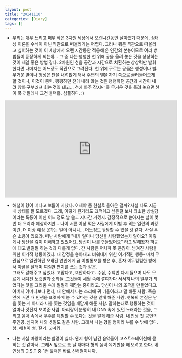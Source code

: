 ```yaml
---
layout: post
title: "20141110"
categories: [Diary]
tags: []
---
```


+ 우리는 매우 느리고 매우 작은 3차원 세상에서 오랜시간동안 살아왔기 때문에, 상대성 이론을 수식이 아닌 직관으로 떠올리기는 어렵다. 그러나 뭐든 직관으로 떠올리고 싶어하는 것이 이 세상에서 오랜 시간동안 적응해 온 인간의 본능이므로 여러 방법들이 등장하게 되는데... 그 중 나는 팽팽한 천 위에 공을 올려 놓은 것을 상상하는 것이 제일 좋은 방법 같다. 2차원인 천을 공간과 시간으로 치환하는 상상력만 발휘한다면 나머지는 어느정도 직관으로 그려진다. 천 위에 구르는 공들은 행성이나 별. 무거운 별이나 행성은 천을 내려앉게 해서 주변의 별을 자기 쪽으로 굴러들어오게 할 것이니, 이것이 중력. 팽팽하던 천이 내려 앉는 것은 팽팽하던 공간과 시간이 내려 앉아 구부러져 휘는 것일 테고... 천에 아주 작지만 졸 무거운 것을 올려 놓으면 천이 푹 꺼질테니 그건 블랙홀. 심플하다. :)  

<iframe width="560" height="316" src="https://www.youtube.com/embed/YhYljpL-lEc" title="YouTube video player" frameborder="0" allow="accelerometer; autoplay; clipboard-write; encrypted-media; gyroscope; picture-in-picture" allowfullscreen></iframe>

+ 해철이 형이 떠나고 보름이 지났다. 이제야 좀 현실로 돌아온 걸까? 사실 나도 지금 내 상태를 잘 모르겠다. 그래, 이렇게 뭔가라도 끄적이고 싶은걸 보니 최소한 상실감이라는 폭풍이 이젠 어느 정도 날 쓸고 지나간 거겠지. 감정적으로 쏟아지는 날이 몇 번 더 오리라 예상하지만... 나이 서른 이상 먹은 사람에게 이별 후 겪는 일련의 과정이란, 더 이상 예상 못하는 일이 아니니... 어느정도 담담할 수 있을 것 같다. 사실 무슨 소용이 있으랴. 떠난 사람에게 "내가 얼마나 당신을 사랑했었는지 알아요? 이렇게나 당신을 깊이 이해하고 있었어요. 당신이 나를 만들었어요" 라고 말해봤자 허공에 대고 발길질 하는 것과 다를게 없다. 간 사람은 어차피 못 듣잖아. 남겨진 사람을 위한 이기적 행동이겠지. 내 감정을 쏟아내고 비워내기 위한 이기적인 행동- 마치 무관심으로 일관하던 오래된 연인에게 급 이별통보를 받은 후, 혼자 어두컴컴한 방에서 아픔을 달래며 찌질한 편지를 쓰는 것과 같은.  
그래도 말해주고 싶었다. 고맙다고, 미안하다고. 수십, 수백번 다시 들으며 나도 모르게 새겨진 노랫말과 소리들..그것들이 세월 속에 쌓여가다 서서히 나의 일부가 되었다는 것을 그리움 속에 절절히 깨닫는 중이라고. 당신이 나의 조각을 만들었다고.아버지 어머니보다 먼저, 내 안에서 나는 소리에 귀 기울이라고 말 해준 사람. 죽음 앞에 서면 내 인생을 또렷하게 볼 수 있다는 것을 알게 해준 사람. 행복의 본질은 남을 쫓는 게 아니라 나를 쫓는 것임을 깨닫게 해준 사람. 말하는대로 행동하는 것이 얼마나 멋진지 보여준 사람. 아리랑이 분명히 내 DNA 속에 있던 노래라는 것을, 그리고 음악 속에서 우주를 체험할 수 있다는 것을 알게 해준 사람. 내 인생 첫 공연의 주인공. 심지어 나와 생일도 같은 사람. 그래서 나는 형을 형이라 부를 수 밖에 없다. 형. 해철이 형. 잘가. 고마워.  

+ 나는 사실 마왕이라는 별명이 싫다. 왠지 형이 남긴 음악들이 고스트스테이션에 묻히는 것 같아서. 그래서 앞으로 틈 날 때마다 형의 음악 얘기만을 해 보려고 한다. 내 인생의 O.S.T 중 1번 트랙은 바로 신해철이니까.  
